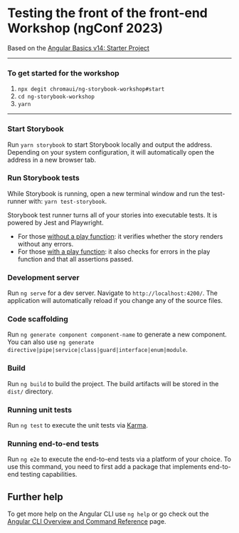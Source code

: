 # Testing the front of the front-end Workshop (ngConf 2023)

Based on the [Angular Basics v14: Starter Project](https://github.com/ultimatecourses/angular-basics-src)

---

### To get started for the workshop

1. `npx degit chromaui/ng-storybook-workshop#start`
2. `cd ng-storybook-workshop`
3. `yarn`

---

### Start Storybook

Run `yarn storybook` to start Storybook locally and output the address. Depending on your system configuration, it will automatically open the address in a new browser tab.

### Run Storybook tests

While Storybook is running, open a new terminal window and run the test-runner with: `yarn test-storybook`.

Storybook test runner turns all of your stories into executable tests. It is powered by Jest and Playwright.

- For those [without a play function](https://storybook.js.org/docs/react/writing-stories/introduction): it verifies whether the story renders without any errors.
- For those [with a play function](https://storybook.js.org/docs/react/writing-stories/play-function): it also checks for errors in the play function and that all assertions passed.

### Development server

Run `ng serve` for a dev server. Navigate to `http://localhost:4200/`. The application will automatically reload if you change any of the source files.

### Code scaffolding

Run `ng generate component component-name` to generate a new component. You can also use `ng generate directive|pipe|service|class|guard|interface|enum|module`.

### Build

Run `ng build` to build the project. The build artifacts will be stored in the `dist/` directory.

### Running unit tests

Run `ng test` to execute the unit tests via [Karma](https://karma-runner.github.io).

### Running end-to-end tests

Run `ng e2e` to execute the end-to-end tests via a platform of your choice. To use this command, you need to first add a package that implements end-to-end testing capabilities.

## Further help

To get more help on the Angular CLI use `ng help` or go check out the [Angular CLI Overview and Command Reference](https://angular.io/cli) page.
